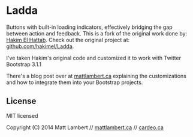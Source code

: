 # Ladda

Buttons with built-in loading indicators, effectively bridging the gap between action and feedback. This is a fork of the original work done by: [Hakim El Hattab](https://github.com/hakimel). Check out the original project at: [github.com/hakimel/Ladda](https://github.com/hakimel/Ladda).

I've taken Hakim's original code and customized it to work with Twitter Bootstrap 3.1.1 

There's a blog post over at [mattlambert.ca](http://mattlambert.ca/blog/how-to-add-loading-indicators-to-bootstrap-buttons/) explaining the customizations and how to integrate them into your Bootstrap projects.


## License

MIT licensed

Copyright (C) 2014 Matt Lambert // [mattlambert.ca](http://mattlambert.ca) // [cardeo.ca](http://cardeo.ca)
